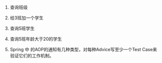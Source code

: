 1. 查询班级
2. 给3班加一个学生
3. 查询5班学生
4. 查询5班年龄大于20的学生


5. Spring 中 的AOP的通知有几种类型，对每种Advice写至少一个Test Case来验证它们的工作机制。